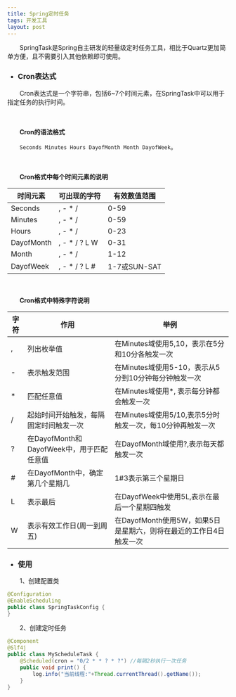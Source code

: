 ```yaml
---
title: Spring定时任务
tags: 开发工具
layout: post
---
```


　　SpringTask是Spring自主研发的轻量级定时任务工具，相比于Quartz更加简单方便，且不需要引入其他依赖即可使用。

* ###  Cron表达式

　　Cron表达式是一个字符串，包括6~7个时间元素，在SpringTask中可以用于指定任务的执行时间。

　　

　　**Cron的语法格式**

　　`Seconds Minutes Hours DayofMonth Month DayofWeek`。

　　

　　**Cron格式中每个时间元素的说明**

| 时间元素   | 可出现的字符  | 有效数值范围 |
| ---------- | ------------- | ------------ |
| Seconds    | , - * /       | 0-59         |
| Minutes    | , - * /       | 0-59         |
| Hours      | , - * /       | 0-23         |
| DayofMonth | , - * / ? L W | 0-31         |
| Month      | , - * /       | 1-12         |
| DayofWeek  | , - * / ? L # | 1-7或SUN-SAT |

　　

　　**Cron格式中特殊字符说明**

| 字符 | 作用                                      | 举例                                                         |
| ---- | ----------------------------------------- | ------------------------------------------------------------ |
| ,    | 列出枚举值                                | 在Minutes域使用5,10，表示在5分和10分各触发一次               |
| -    | 表示触发范围                              | 在Minutes域使用5-10，表示从5分到10分钟每分钟触发一次         |
| *    | 匹配任意值                                | 在Minutes域使用*, 表示每分钟都会触发一次                     |
| /    | 起始时间开始触发，每隔固定时间触发一次    | 在Minutes域使用5/10,表示5分时触发一次，每10分钟再触发一次    |
| ?    | 在DayofMonth和DayofWeek中，用于匹配任意值 | 在DayofMonth域使用?,表示每天都触发一次                       |
| #    | 在DayofMonth中，确定第几个星期几          | 1#3表示第三个星期日                                          |
| L    | 表示最后                                  | 在DayofWeek中使用5L,表示在最后一个星期四触发                 |
| W    | 表示有效工作日(周一到周五)                | 在DayofMonth使用5W，如果5日是星期六，则将在最近的工作日4日触发一次 |

* ### 使用

　　1、创建配置类

```java
@Configuration
@EnableScheduling
public class SpringTaskConfig {
}
```

　　2、创建定时任务

```java
@Component
@Slf4j
public class MyScheduleTask {
    @Scheduled(cron = "0/2 * * ? * ?") //每隔2秒执行一次任务
    public void print() {
        log.info("当前线程:"+Thread.currentThread().getName());
    }
}
```

